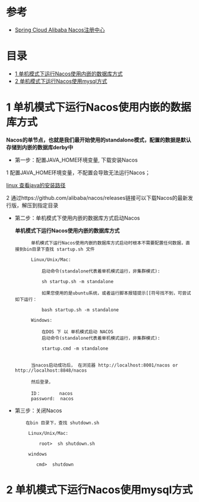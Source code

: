 
# 参考
* [Spring Cloud Alibaba Nacos注册中心](https://mrbird.cc/Spring-Cloud-Alibaba-Nacos%E6%B3%A8%E5%86%8C%E4%B8%AD%E5%BF%83.html)


# 目录

* [1 单机模式下运行Nacos使用内嵌的数据库方式](#1-单机模式下运行Nacos使用内嵌的数据库方式)
* [2 单机模式下运行Nacos使用mysql方式](#2-单机模式下运行Nacos使用mysql方式)

# 1 单机模式下运行Nacos使用内嵌的数据库方式

**Nacos的单节点，也就是我们最开始使用的standalone模式，配置的数据是默认存储到内嵌的数据库derby中**

  * 第一步：配置JAVA_HOME环境变量, 下载安装Nacos
 
   1 配置JAVA_HOME环境变量，不配置会导致无法运行Nacos；
      
   [linux 查看java的安装路径](https://blog.csdn.net/u013626215/article/details/88964331?spm=1001.2101.3001.6650.2&utm_medium=distribute.pc_relevant.none-task-blog-2%7Edefault%7ECTRLIST%7ERate-2.pc_relevant_paycolumn_v3&depth_1-utm_source=distribute.pc_relevant.none-task-blog-2%7Edefault%7ECTRLIST%7ERate-2.pc_relevant_paycolumn_v3&utm_relevant_index=5)

  2 通过https://github.com/alibaba/nacos/releases链接可以下载Nacos的最新发行版，解压到指定目录

* 第二步：单机模式下使用内嵌的数据库方式启动Nacos

  **单机模式下运行Nacos使用内嵌的数据库方式**

            单机模式下运行Nacos使用内嵌的数据库方式启动时根本不需要配置任何数据，直接到bin目录下查找 startup.sh 文件
            
            Linux/Unix/Mac:

                启动命令(standalone代表着单机模式运行，非集群模式):

                sh startup.sh -m standalone

                如果您使用的是ubuntu系统，或者运行脚本报错提示[[符号找不到，可尝试如下运行：

                bash startup.sh -m standalone

            Windows:

                在DOS 下 以 单机模式启动 NACOS
                启动命令(standalone代表着单机模式运行，非集群模式):

                startup.cmd -m standalone


            当nacos启动成功后， 在浏览器 http://localhost:8001/nacos or http://localhost:8848/nacos    

            然后登录，

            ID：       nacos
            password:  nacos
    

* 第三步：关闭Nacos

          在bin 目录下，查找 shutdown.sh
          
           Linux/Unix/Mac:
           
               root>  sh shutdown.sh
               
           windows
           
              cmd>  shutdown
          

# 2 单机模式下运行Nacos使用mysql方式






















